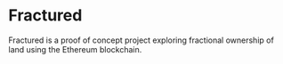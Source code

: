 # Fractured
Fractured is a proof of concept project exploring fractional ownership of land using the Ethereum blockchain. 

